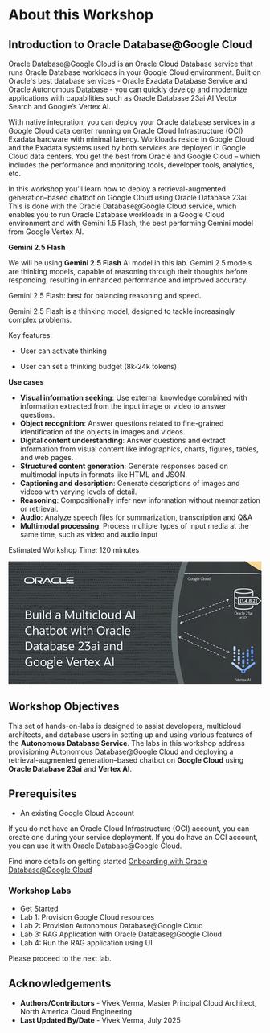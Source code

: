 # About this Workshop

## Introduction to Oracle Database@Google Cloud
Oracle Database@Google Cloud is an Oracle Cloud Database service that runs Oracle Database workloads in your Google Cloud environment. Built on Oracle's best database services - Oracle Exadata Database Service and Oracle Autonomous Database - you can quickly develop and modernize applications with capabilities such as Oracle Database 23ai AI Vector Search and Google’s Vertex AI. 

With native integration, you can deploy your Oracle database services in a Google Cloud data center running on Oracle Cloud Infrastructure (OCI) Exadata hardware with minimal latency. Workloads reside in Google Cloud and the Exadata systems used by both services are deployed in Google Cloud data centers. You get the best from Oracle and Google Cloud – which includes the performance and monitoring tools, developer tools, analytics, etc.

In this workshop you’ll learn how to deploy a retrieval-augmented generation–based chatbot on Google Cloud using Oracle Database 23ai. This is done with the Oracle Database@Google Cloud service, which enables you to run Oracle Database workloads in a Google Cloud environment and with Gemini 1.5 Flash, the best performing Gemini model from Google Vertex AI.

**Gemini 2.5 Flash**

We will be using **Gemini 2.5 Flash** AI model in this lab. Gemini 2.5 models are thinking models, capable of reasoning through their thoughts before responding, resulting in enhanced performance and improved accuracy.

Gemini 2.5 Flash: best for balancing reasoning and speed.

Gemini 2.5 Flash is a thinking model, designed to tackle increasingly complex problems.

Key features:

* User can activate thinking

* User can set a thinking budget (8k-24k tokens)

**Use cases**

* **Visual information seeking**: Use external knowledge combined with information extracted from the input image or video to answer questions.
* **Object recognition**: Answer questions related to fine-grained identification of the objects in images and videos.
* **Digital content understanding**: Answer questions and extract information from visual content like infographics, charts, figures, tables, and web pages.
* **Structured content generation**: Generate responses based on multimodal inputs in formats like HTML and JSON.
* **Captioning and description**: Generate descriptions of images and videos with varying levels of detail.
* **Reasoning**: Compositionally infer new information without memorization or retrieval.
* **Audio**: Analyze speech files for summarization, transcription and Q&A
* **Multimodal processing**: Process multiple types of input media at the same time, such as video and audio input

Estimated Workshop Time: 120 minutes

[![alt text](./images/intro-vertex-adb.png)](https://youtu.be/dzpoDeyKWy8?si=QPus80YKx_INjQi1)

## Workshop Objectives
This set of hands-on-labs is designed to assist developers, multicloud architects, and database users in setting up and using various features of the **Autonomous Database Service**. The labs in this workshop address provisioning Autonomous Database@Google Cloud and deploying a retrieval-augmented generation–based chatbot on **Google Cloud** using **Oracle Database 23ai** and **Vertex AI**.

## Prerequisites
- An existing Google Cloud Account

If you do not have an Oracle Cloud Infrastructure (OCI) account, you can create one during your service deployment. If you do have an OCI account, you can use it with Oracle Database@Google Cloud.

Find more details on getting started [Onboarding with Oracle Database@Google Cloud](https://docs.oracle.com/en-us/iaas/Content/database-at-gcp/oagcp-onboard.htm)


### Workshop Labs

* Get Started
* Lab 1: Provision Google Cloud resources
* Lab 2: Provision Autonomous Database@Google Cloud
* Lab 3: RAG Application with Oracle Database@Google Cloud
* Lab 4: Run the RAG application using UI

Please proceed to the next lab.

## Acknowledgements
- **Authors/Contributors** - Vivek Verma, Master Principal Cloud Architect, North America Cloud Engineering
- **Last Updated By/Date** - Vivek Verma, July 2025